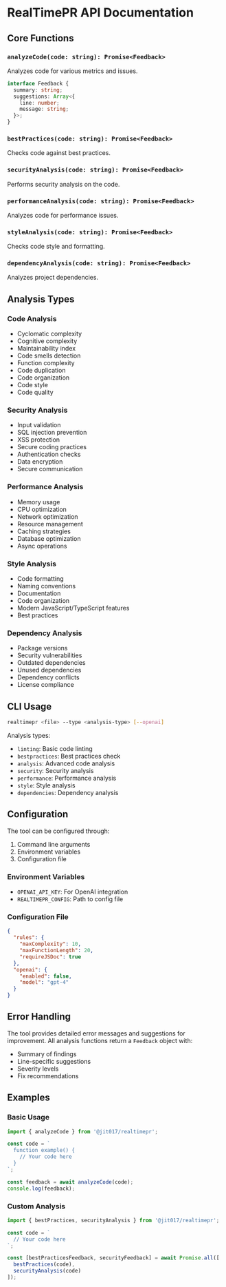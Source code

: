 # RealTimePR API Documentation

## Core Functions

### `analyzeCode(code: string): Promise<Feedback>`
Analyzes code for various metrics and issues.

```typescript
interface Feedback {
  summary: string;
  suggestions: Array<{
    line: number;
    message: string;
  }>;
}
```

### `bestPractices(code: string): Promise<Feedback>`
Checks code against best practices.

### `securityAnalysis(code: string): Promise<Feedback>`
Performs security analysis on the code.

### `performanceAnalysis(code: string): Promise<Feedback>`
Analyzes code for performance issues.

### `styleAnalysis(code: string): Promise<Feedback>`
Checks code style and formatting.

### `dependencyAnalysis(code: string): Promise<Feedback>`
Analyzes project dependencies.

## Analysis Types

### Code Analysis
- Cyclomatic complexity
- Cognitive complexity
- Maintainability index
- Code smells detection
- Function complexity
- Code duplication
- Code organization
- Code style
- Code quality

### Security Analysis
- Input validation
- SQL injection prevention
- XSS protection
- Secure coding practices
- Authentication checks
- Data encryption
- Secure communication

### Performance Analysis
- Memory usage
- CPU optimization
- Network optimization
- Resource management
- Caching strategies
- Database optimization
- Async operations

### Style Analysis
- Code formatting
- Naming conventions
- Documentation
- Code organization
- Modern JavaScript/TypeScript features
- Best practices

### Dependency Analysis
- Package versions
- Security vulnerabilities
- Outdated dependencies
- Unused dependencies
- Dependency conflicts
- License compliance

## CLI Usage

```bash
realtimepr <file> --type <analysis-type> [--openai]
```

Analysis types:
- `linting`: Basic code linting
- `bestpractices`: Best practices check
- `analysis`: Advanced code analysis
- `security`: Security analysis
- `performance`: Performance analysis
- `style`: Style analysis
- `dependencies`: Dependency analysis

## Configuration

The tool can be configured through:
1. Command line arguments
2. Environment variables
3. Configuration file

### Environment Variables
- `OPENAI_API_KEY`: For OpenAI integration
- `REALTIMEPR_CONFIG`: Path to config file

### Configuration File
```json
{
  "rules": {
    "maxComplexity": 10,
    "maxFunctionLength": 20,
    "requireJSDoc": true
  },
  "openai": {
    "enabled": false,
    "model": "gpt-4"
  }
}
```

## Error Handling

The tool provides detailed error messages and suggestions for improvement. All analysis functions return a `Feedback` object with:
- Summary of findings
- Line-specific suggestions
- Severity levels
- Fix recommendations

## Examples

### Basic Usage
```typescript
import { analyzeCode } from '@jit017/realtimepr';

const code = `
  function example() {
    // Your code here
  }
`;

const feedback = await analyzeCode(code);
console.log(feedback);
```

### Custom Analysis
```typescript
import { bestPractices, securityAnalysis } from '@jit017/realtimepr';

const code = `
  // Your code here
`;

const [bestPracticesFeedback, securityFeedback] = await Promise.all([
  bestPractices(code),
  securityAnalysis(code)
]);
``` 